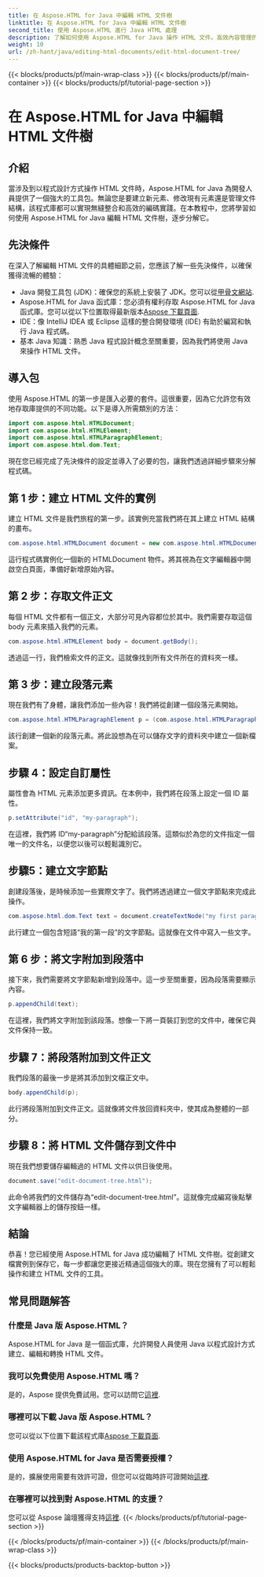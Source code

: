 ```yaml
---
title: 在 Aspose.HTML for Java 中編輯 HTML 文件樹
linktitle: 在 Aspose.HTML for Java 中編輯 HTML 文件樹
second_title: 使用 Aspose.HTML 進行 Java HTML 處理
description: 了解如何使用 Aspose.HTML for Java 操作 HTML 文件。高效內容管理的逐步指南。
weight: 10
url: /zh-hant/java/editing-html-documents/edit-html-document-tree/
---
```


{{< blocks/products/pf/main-wrap-class >}}
{{< blocks/products/pf/main-container >}}
{{< blocks/products/pf/tutorial-page-section >}}

# 在 Aspose.HTML for Java 中編輯 HTML 文件樹

## 介紹
當涉及到以程式設計方式操作 HTML 文件時，Aspose.HTML for Java 為開發人員提供了一個強大的工具包。無論您是要建立新元素、修改現有元素還是管理文件結構，該程式庫都可以實現無縫整合和高效的編碼實踐。在本教程中，您將學習如何使用 Aspose.HTML for Java 編輯 HTML 文件樹，逐步分解它。
## 先決條件
在深入了解編輯 HTML 文件的具體細節之前，您應該了解一些先決條件，以確保獲得流暢的體驗：
-  Java 開發工具包 (JDK)：確保您的系統上安裝了 JDK。您可以從[甲骨文網站](https://www.oracle.com/java/technologies/javase-jdk11-downloads.html).
- Aspose.HTML for Java 函式庫：您必須有權利存取 Aspose.HTML for Java 函式庫。您可以從以下位置取得最新版本[Aspose 下載頁面](https://releases.aspose.com/html/java/).
- IDE：像 IntelliJ IDEA 或 Eclipse 這樣的整合開發環境 (IDE) 有助於編寫和執行 Java 程式碼。
- 基本 Java 知識：熟悉 Java 程式設計概念至關重要，因為我們將使用 Java 來操作 HTML 文件。
## 導入包
使用 Aspose.HTML 的第一步是匯入必要的套件。這很重要，因為它允許您有效地存取庫提供的不同功能。以下是導入所需類別的方法：
```java
import com.aspose.html.HTMLDocument;
import com.aspose.html.HTMLElement;
import com.aspose.html.HTMLParagraphElement;
import com.aspose.html.dom.Text;
```
現在您已經完成了先決條件的設定並導入了必要的包，讓我們透過詳細步驟來分解程式碼。
## 第 1 步：建立 HTML 文件的實例
建立 HTML 文件是我們旅程的第一步。該實例充當我們將在其上建立 HTML 結構的畫布。 
```java
com.aspose.html.HTMLDocument document = new com.aspose.html.HTMLDocument();
```
這行程式碼實例化一個新的 HTMLDocument 物件。將其視為在文字編輯器中開啟空白頁面，準備好新增原始內容。
## 第 2 步：存取文件正文
每個 HTML 文件都有一個正文，大部分可見內容都位於其中。我們需要存取這個 body 元素來插入我們的元素。
```java
com.aspose.html.HTMLElement body = document.getBody();
```
透過這一行，我們檢索文件的正文。這就像找到所有文件所在的資料夾一樣。
## 第 3 步：建立段落元素
現在我們有了身體，讓我們添加一些內容！我們將從創建一個段落元素開始。
```java
com.aspose.html.HTMLParagraphElement p = (com.aspose.html.HTMLParagraphElement) document.createElement("p");
```
該行創建一個新的段落元素。將此設想為在可以儲存文字的資料夾中建立一個新檔案。
## 步驟 4：設定自訂屬性
屬性會為 HTML 元素添加更多資訊。在本例中，我們將在段落上設定一個 ID 屬性。
```java
p.setAttribute("id", "my-paragraph");
```
在這裡，我們將 ID“my-paragraph”分配給該段落。這類似於為您的文件指定一個唯一的文件名，以便您以後可以輕鬆識別它。
## 步驟5：建立文字節點
創建段落後，是時候添加一些實際文字了。我們將透過建立一個文字節點來完成此操作。
```java
com.aspose.html.dom.Text text = document.createTextNode("my first paragraph");
```
此行建立一個包含短語“我的第一段”的文字節點。這就像在文件中寫入一些文字。
## 第 6 步：將文字附加到段落中
接下來，我們需要將文字節點新增到段落中。這一步至關重要，因為段落需要顯示內容。
```java
p.appendChild(text);
```
在這裡，我們將文字附加到該段落。想像一下將一頁裝訂到您的文件中，確保它與文件保持一致。
## 步驟 7：將段落附加到文件正文
我們段落的最後一步是將其添加到文檔正文中。 
```java
body.appendChild(p);
```
此行將段落附加到文件正文。這就像將文件放回資料夾中，使其成為整體的一部分。
## 步驟 8：將 HTML 文件儲存到文件中
現在我們想要儲存編輯過的 HTML 文件以供日後使用。 
```java
document.save("edit-document-tree.html");
```
此命令將我們的文件儲存為“edit-document-tree.html”。這就像完成編寫後點擊文字編輯器上的儲存按鈕一樣。
## 結論
恭喜！您已經使用 Aspose.HTML for Java 成功編輯了 HTML 文件樹。從創建文檔實例到保存它，每一步都讓您更接近精通這個強大的庫。現在您擁有了可以輕鬆操作和建立 HTML 文件的工具。

## 常見問題解答
### 什麼是 Java 版 Aspose.HTML？
Aspose.HTML for Java 是一個函式庫，允許開發人員使用 Java 以程式設計方式建立、編輯和轉換 HTML 文件。
### 我可以免費使用 Aspose.HTML 嗎？
是的，Aspose 提供免費試用。您可以訪問它[這裡](https://releases.aspose.com/).
### 哪裡可以下載 Java 版 Aspose.HTML？
您可以從以下位置下載該程式庫[Aspose 下載頁面](https://releases.aspose.com/html/java/).
### 使用 Aspose.HTML for Java 是否需要授權？
是的，擴展使用需要有效許可證，但您可以從臨時許可證開始[這裡](https://purchase.aspose.com/temporary-license/).
### 在哪裡可以找到對 Aspose.HTML 的支援？
您可以從 Aspose 論壇獲得支持[這裡](https://forum.aspose.com/c/html/29).
{{< /blocks/products/pf/tutorial-page-section >}}

{{< /blocks/products/pf/main-container >}}
{{< /blocks/products/pf/main-wrap-class >}}

{{< blocks/products/products-backtop-button >}}
